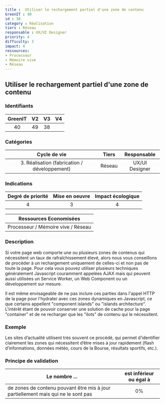 ```yaml
---
title :  Utiliser le rechargement partiel d'une zone de contenu
GreenIT : 40
id : 38
category : Réalisation
tiers : Réseau
responsable : UX/UI Designer
priority: 4
difficulty: 3
impact: 4
ressources:
- Processeur
- Mémoire vive
- Réseau
---
```


## Utiliser le rechargement partiel d'une zone de contenu

### Identifiants

| GreenIT |  V2  |  V3  |  V4  |
|:-------:|:----:|:----:|:----:|
|  40    |  49 | 38  |      |

### Catégories

| Cycle de vie |  Tiers  |  Responsable  |
|:---------:|:----:|:----:|
| 3. Réalisation (fabrication / développement) | Réseau | UX/UI Designer |

### Indications

| Degré de priorité |      Mise en oeuvre       |  Impact écologique    |
|:-------------------:|:-------------------------:|:---------------------:|
| 4 | 3 | 4 |

|Ressources Economisées                                      |
|:----------------------------------------------------------:|
| Processeur / Mémoire vive / Réseau   |

### Description

Si votre page web comporte une ou plusieurs zones de contenus qui nécessitent un taux de rafraîchissement élevé, alors nous vous conseillons de procéder à un rechargement uniquement de celles-ci et non pas de toute la page.
Pour cela vous pouvez utiliser plusieurs techniques généralement Javascript couramment appelées AJAX mais qui peuvent aussi utilisées un Service Worker, un Web Component ou un développement sur mesure.

Il est même envisageable de ne pas inclure ces parties dans l'appel HTTP de la page pour l'hydrater avec ces zones dynamiques en Javascript, ce que certains appellent "component islands" ou "islands architecture". L'intérêt étant de pouvoir conserver une solution de cache pour la page "container" et de ne recharger que les "ilots" de contenu qui le nécessitent.

### Exemple

Les sites d’actualité utilisent très souvent ce procédé, qui permet d’identifier clairement les zones qui nécessitent 
d’être mises à jour rapidement (flash d’informations, données météo, cours de la Bourse, résultats sportifs, etc.).

### Principe de validation

| Le nombre ...     | est inférieur ou égal à   |  
|-------------------|:-------------------------:|
| de zones de contenu pouvant être mis à jour partiellement mais qui ne le sont pas  | 0%  |
